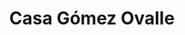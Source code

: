 ---
title: "Casa Gómez Ovalle"
url: /antigua-guatemala/casa-gomez-ovalle/
shop: Haushaltsartikel
---